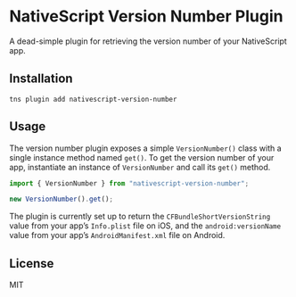 # NativeScript Version Number Plugin

A dead-simple plugin for retrieving the version number of your NativeScript app.

## Installation

```
tns plugin add nativescript-version-number
```

## Usage 

The version number plugin exposes a simple `VersionNumber()` class with a single instance method named `get()`. To get the version number of your app, instantiate an instance of `VersionNumber` and call its `get()` method.

``` TypeScript
import { VersionNumber } from "nativescript-version-number";

new VersionNumber().get();
```

The plugin is currently set up to return the `CFBundleShortVersionString` value from your app’s `Info.plist` file on iOS, and the `android:versionName` value from your app’s `AndroidManifest.xml` file on Android.

## License

MIT

